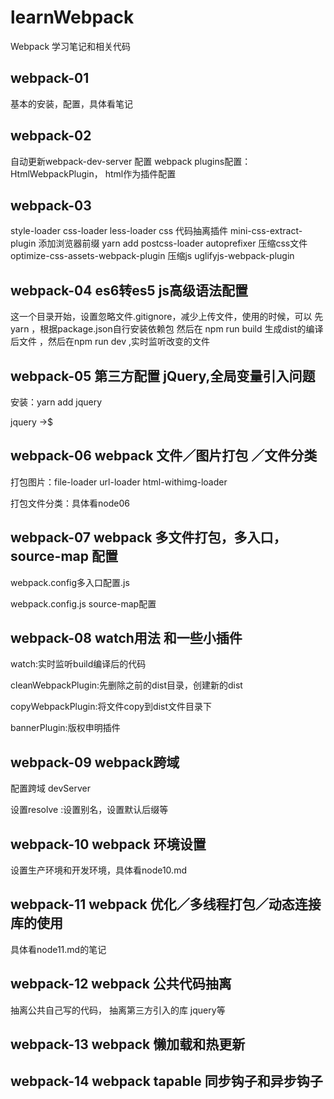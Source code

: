 # learnWebpack
Webpack 学习笔记和相关代码
## webpack-01 
基本的安装，配置，具体看笔记

## webpack-02
自动更新webpack-dev-server 配置
webpack plugins配置：HtmlWebpackPlugin， html作为插件配置 

## webpack-03
style-loader  css-loader  less-loader 
css 代码抽离插件 mini-css-extract-plugin
添加浏览器前缀 yarn add postcss-loader         autoprefixer
压缩css文件 optimize-css-assets-webpack-plugin
压缩js uglifyjs-webpack-plugin

## webpack-04 es6转es5 js高级语法配置
这一个目录开始，设置忽略文件.gitignore，减少上传文件，使用的时候，可以 先 yarn  ，根据package.json自行安装依赖包
然后在 npm run  build 生成dist的编译后文件 ，然后在npm run dev ,实时监听改变的文件

## webpack-05 第三方配置 jQuery,全局变量引入问题
安装：yarn add jquery  

jquery  ->$

## webpack-06 webpack 文件／图片打包 ／文件分类

打包图片：file-loader url-loader html-withimg-loader

打包文件分类：具体看node06

## webpack-07 webpack 多文件打包，多入口，source-map 配置
webpack.config多入口配置.js 

webpack.config.js source-map配置

## webpack-08 watch用法 和一些小插件

watch:实时监听build编译后的代码

cleanWebpackPlugin:先删除之前的dist目录，创建新的dist

copyWebpackPlugin:将文件copy到dist文件目录下

bannerPlugin:版权申明插件

## webpack-09 webpack跨域

配置跨域 devServer

设置resolve :设置别名，设置默认后缀等


## webpack-10 webpack 环境设置

设置生产环境和开发环境，具体看node10.md

## webpack-11 webpack 优化／多线程打包／动态连接库的使用

具体看node11.md的笔记

## webpack-12 webpack 公共代码抽离

抽离公共自己写的代码， 抽离第三方引入的库 jquery等


## webpack-13 webpack  懒加载和热更新

## webpack-14 webpack  tapable 同步钩子和异步钩子